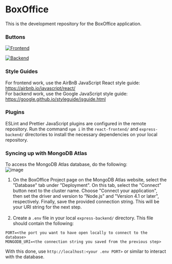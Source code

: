 # BoxOffice
This is the development repository for the BoxOffice application.

### Buttons 
[![Frontend](https://github.com/mpicazocp/BoxOffice/actions/workflows/frontend.js.yml/badge.svg?branch=main&ci-cd)](https://github.com/mpicazocp/BoxOffice/actions/workflows/frontend.js.yml)

[![Backend](https://github.com/mpicazocp/BoxOffice/actions/workflows/backend.yml/badge.svg?branch=main&ci-cd)](https://github.com/mpicazocp/BoxOffice/actions/workflows/backend.yml)

### Style Guides
For frontend work, use the AirBnB JavaScript React style guide: https://airbnb.io/javascript/react/ <br />
For backend work, use the Google JavaScript style guide: https://google.github.io/styleguide/jsguide.html

### Plugins
ESLint and Prettier JavaScript plugins are configured in the remote repository. Run the command ```npm i``` in the ```react-frontend/``` and ```express-backend/``` directories to install the necessary dependencies on your local repository.

### Syncing up with MongoDB Atlas
To access the MongoDB Atlas database, do the following: <br />
![image](https://user-images.githubusercontent.com/46510323/200468960-a58b57ac-979a-48c9-827a-09693e45a34f.png)
1) On the BoxOffice Project page on the MongoDB Atlas website, select the "Database" tab under "Deployment". On this tab, select the "Connect" button next to the cluster name. Choose "Connect your application", then set the driver and version to "Node.js" and "Version 4.1 or later", respectively. Finally, save the provided connection string. This will be your URI string for the next step. <br /> <br />
2) Create a ```.env``` file in your local ```express-backend/``` directory. This file should contain the following: <br />
```
PORT=<the port you want to have open locally to connect to the database>
MONGODB_URI=<the connection string you saved from the previous step>
```
With this done, use ```http://localhost:<your .env PORT>``` or similar to interact with the database.

